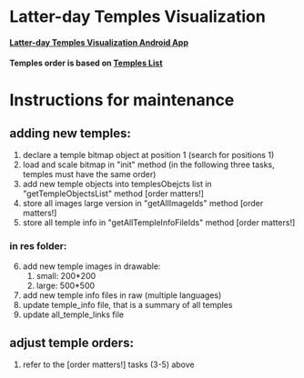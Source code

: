 Latter-day Temples Visualization
================================

#### [Latter-day Temples Visualization Android App](https://litianzhang.com/latter-day-temples-visualization-android-app/)

#### Temples order is based on [Temples List](https://churchofjesuschristtemples.org/temples/chronology/)

# Instructions for maintenance

## adding new temples: 
1. declare a temple bitmap object at position 1 (search for positions 1)
2. load and scale bitmap in "init" method
(in the following three tasks, temples must have the same order)
3. add new temple objects into templesObejcts list in "getTempleObjectsList" method [order matters!] 
4. store all images large version in "getAllImageIds" method [order matters!]
5. store all temple info in "getAllTempleInfoFileIds" method [order matters!]

### in res folder:
6. add new temple images in drawable:
    1. small: 200*200
    2. large: 500*500
7. add new temple info files in raw (multiple languages)
8. update temple_info file, that is a summary of all temples
9. update all_temple_links file

## adjust temple orders: 
1. refer to the [order matters!] tasks (3-5) above
